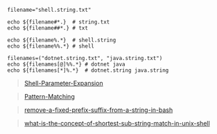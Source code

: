 	filename="shell.string.txt"
	
	echo ${filename#*.}  # string.txt
	echo ${filename##*.} # txt
	
	echo ${filename%.*}  # shell.string
	echo ${filename%%.*} # shell
	
	filenames=("dotnet.string.txt", "java.string.txt")
	echo ${filenames[@]%%.*} # dotnet java
	echo ${filenames[*]%.*}  # dotnet.string java.string

> [Shell-Parameter-Expansion](https://www.gnu.org/software/bash/manual/html_node/Shell-Parameter-Expansion.html)

> [Pattern-Matching](https://www.gnu.org/software/bash/manual/html_node/Pattern-Matching.html)

> [remove-a-fixed-prefix-suffix-from-a-string-in-bash](https://stackoverflow.com/questions/16623835/remove-a-fixed-prefix-suffix-from-a-string-in-bash)

> [what-is-the-concept-of-shortest-sub-string-match-in-unix-shell](https://unix.stackexchange.com/questions/461058/what-is-the-concept-of-shortest-sub-string-match-in-unix-shell)
